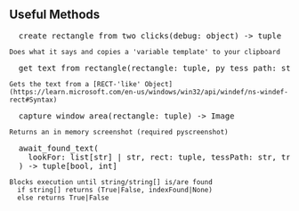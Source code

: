 ## Useful Methods

<pre>
  create_rectangle_from_two_clicks(debug: object) -> tuple
</pre>
    Does what it says and copies a 'variable template' to your clipboard

<pre>
  get_text_from_rectangle(rectangle: tuple, py_tess_path: str, debug: object) -> str
</pre>
    Gets the text from a [RECT-'like' Object](https://learn.microsoft.com/en-us/windows/win32/api/windef/ns-windef-rect#Syntax)

<pre>
  capture_window_area(rectangle: tuple) -> Image
</pre>
    Returns an in memory screenshot (required pyscreenshot)

<pre>
  await_found_text(
    lookFor: list[str] | str, rect: tuple, tessPath: str, trys: int = 5
  ) -> tuple[bool, int]
</pre>

    Blocks execution until string/string[] is/are found
      if string[] returns (True|False, indexFound|None)
      else returns True|False
